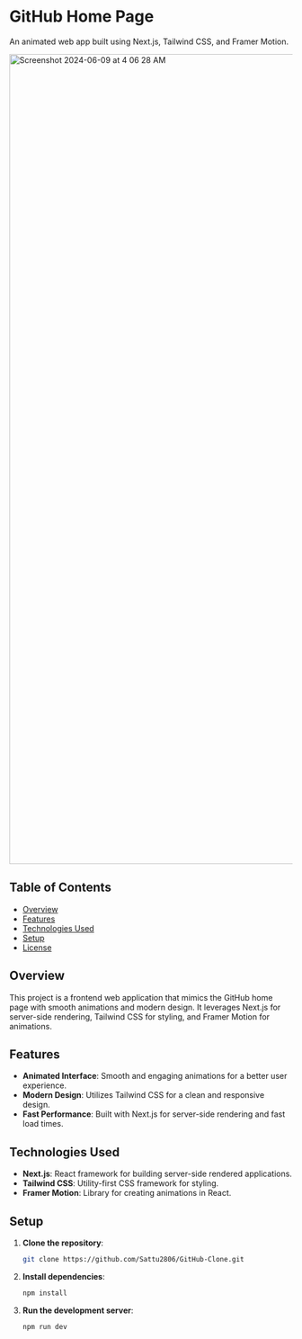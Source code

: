 # GitHub Home Page

An animated web app built using Next.js, Tailwind CSS, and Framer Motion.

<img width="1440" alt="Screenshot 2024-06-09 at 4 06 28 AM" src="https://github.com/Sattu2806/GitHub-Clone/assets/127772255/0d65dca0-4c53-4e72-b4cb-f078f84edd9f">


## Table of Contents
- [Overview](#overview)
- [Features](#features)
- [Technologies Used](#technologies-used)
- [Setup](#setup)
- [License](#license)

## Overview
This project is a frontend web application that mimics the GitHub home page with smooth animations and modern design. It leverages Next.js for server-side rendering, Tailwind CSS for styling, and Framer Motion for animations.

## Features
- **Animated Interface**: Smooth and engaging animations for a better user experience.
- **Modern Design**: Utilizes Tailwind CSS for a clean and responsive design.
- **Fast Performance**: Built with Next.js for server-side rendering and fast load times.

## Technologies Used
- **Next.js**: React framework for building server-side rendered applications.
- **Tailwind CSS**: Utility-first CSS framework for styling.
- **Framer Motion**: Library for creating animations in React.

## Setup
1. **Clone the repository**:
   ```bash
   git clone https://github.com/Sattu2806/GitHub-Clone.git

2. **Install dependencies**:
   ```bash
   npm install

3. **Run the development server**:
   ```bash
   npm run dev

